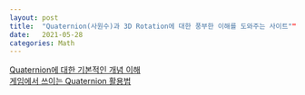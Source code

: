 ```yaml
---
layout: post
title:  "Quaternion(사원수)과 3D Rotation에 대한 풍부한 이해를 도와주는 사이트""
date:   2021-05-28
categories: Math
---
```


[Quaternion에 대한 기본적인 개념 이해](https://eater.net/quaternions)          
[게임에서 쓰이는 Quaternion 활용법](https://github.com/NickCuso/Tutorials/blob/master/Quaternions.md#361-quaternioninverse)            
